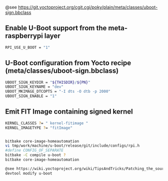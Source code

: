 @see https://git.yoctoproject.org/cgit.cgi/poky/plain/meta/classes/uboot-sign.bbclass

## Enable U-Boot support from the meta-raspberrypi layer
```bash
RPI_USE_U_BOOT = "1"
```

## U-Boot configuration from Yocto recipe (meta/classes/uboot-sign.bbclass)
```bash
UBOOT_SIGN_KEYDIR = "${THISDIR}/${PN}"
UBOOT_SIGN_KEYNAME = "dev"
UBOOT_MKIMAGE_DTCOPTS = "-I dts -O dtb -p 2000"
UBOOT_SIGN_ENABLE = "1"
```

## Emit FIT Image containing signed kernel
```bash
KERNEL_CLASSES ?= " kernel-fitimage "
KERNEL_IMAGETYPE ?= "fitImage"


bitbake core-image-homeautomation
vi tmp/work/machine/u-boot/release/git/include/configs/rpi.h
#define CONFIG_OF_SEPARATE
bitbake -C compile u-boot ?
bitbake core-image-homeautomation

@see https://wiki.yoctoproject.org/wiki/TipsAndTricks/Patching_the_source_for_a_recipe
devtool modify u-boot


